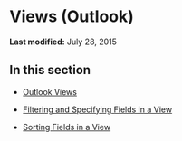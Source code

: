 
# Views (Outlook)

 **Last modified:** July 28, 2015


## In this section


-  [Outlook Views](cbaa3192-6c27-26c0-ebd6-f6489c2e812e.md)
    
-  [Filtering and Specifying Fields in a View](99cef6bf-1bf6-706f-9972-22005a255416.md)
    
-  [Sorting Fields in a View](23d87740-12eb-aa00-1cf5-4dfa5895722d.md)
    
